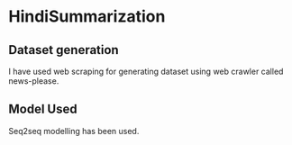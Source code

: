 # HindiSummarization
## Dataset generation
I have used web scraping for generating dataset using web crawler called news-please. 
## Model Used
Seq2seq modelling has been used. 
